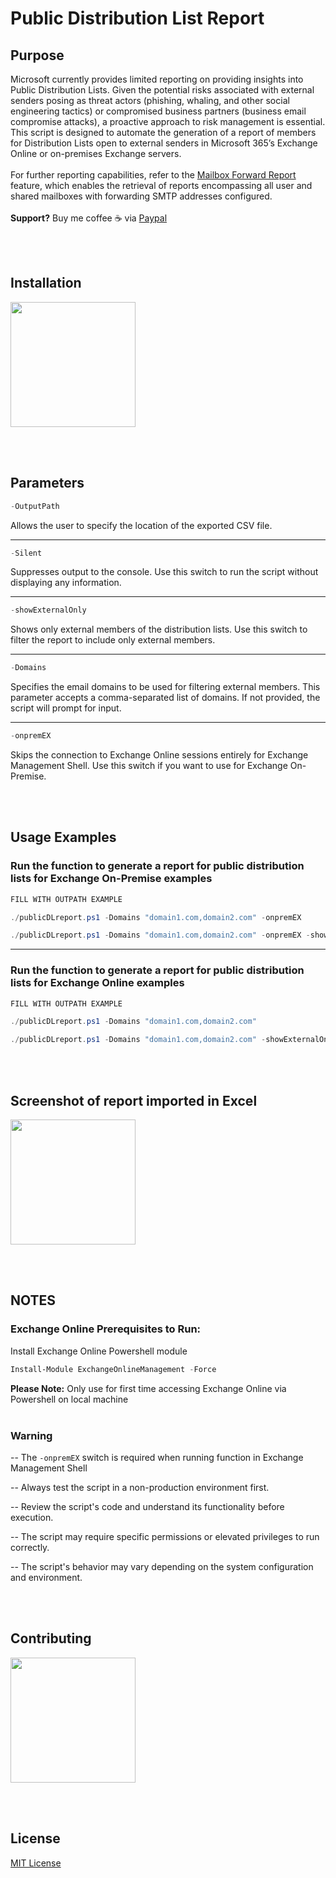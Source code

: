 # Public Distribution List Report

## Purpose 

Microsoft currently provides limited reporting on providing insights into Public Distribution Lists. Given the potential risks associated with external senders posing as threat actors (phishing, whaling, and other social engineering tactics) or compromised business partners (business email compromise attacks), a proactive approach to risk management is essential. This script is designed to automate the generation of a report of members for Distribution Lists open to external senders in Microsoft 365’s Exchange Online or on-premises Exchange servers.
<br></br>
For further reporting capabilities, refer to the [Mailbox Forward Report](https://github.com/lev2pr0/mailboxforwardreport) feature, which enables the retrieval of reports encompassing all user and shared mailboxes with forwarding SMTP addresses configured.
<br></br>
**Support?** Buy me coffee ☕️ via [Paypal](https://www.paypal.com/donate/?business=E7G9HLW2WPV22&no_recurring=1&item_name=Empowering+all+to+achieve+success+through+technology.%0A&currency_code=USD)

<br></br>
## Installation 

<img src="https://media2.giphy.com/media/v1.Y2lkPTc5MGI3NjExOGlmcmhqeWZkejFnZHV3MnU2MTIxYjczNW9ldTJmdm1leDdsaXR4YyZlcD12MV9pbnRlcm5hbF9naWZfYnlfaWQmY3Q9Zw/vR1dPIYzQmkRzLZk2w/giphy.gif" width="200" height="200" />

<br></br>
## Parameters 

```powershell
-OutputPath
```
Allows the user to specify the location of the exported CSV file.

---

```powershell
-Silent
```
Suppresses output to the console. Use this switch to run the script without displaying any information.

---

```powershell
-showExternalOnly
```
Shows only external members of the distribution lists. Use this switch to filter the report to include only external members.

---

```powershell
-Domains
```
Specifies the email domains to be used for filtering external members. This parameter accepts a comma-separated list of domains. If not provided, the script will prompt for input.

---

```powershell
-onpremEX
```
Skips the connection to Exchange Online sessions entirely for Exchange Management Shell. Use this switch if you want to use for Exchange On-Premise.

<br></br>
## Usage Examples

### Run the function to generate a report for public distribution lists for Exchange On-Premise examples
```powershell
FILL WITH OUTPATH EXAMPLE
```
```powershell
./publicDLreport.ps1 -Domains "domain1.com,domain2.com" -onpremEX
```
```powershell
./publicDLreport.ps1 -Domains "domain1.com,domain2.com" -onpremEX -showExternalOnly
```

---

### Run the function to generate a report for public distribution lists for Exchange Online examples
```powershell
FILL WITH OUTPATH EXAMPLE
```
```powershell
./publicDLreport.ps1 -Domains "domain1.com,domain2.com"
```
```powershell
./publicDLreport.ps1 -Domains "domain1.com,domain2.com" -showExternalOnly
```

<br></br>
## Screenshot of report imported in Excel

<img src="https://media2.giphy.com/media/v1.Y2lkPTc5MGI3NjExOGlmcmhqeWZkejFnZHV3MnU2MTIxYjczNW9ldTJmdm1leDdsaXR4YyZlcD12MV9pbnRlcm5hbF9naWZfYnlfaWQmY3Q9Zw/vR1dPIYzQmkRzLZk2w/giphy.gif" width="200" height="200" />

<br></br>
## NOTES

### Exchange Online Prerequisites to Run: 


Install Exchange Online Powershell module
```powershell
Install-Module ExchangeOnlineManagement -Force
```
**Please Note:** Only use for first time accessing Exchange Online via Powershell on local machine
<br></br>

### Warning
-- The  ```-onpremEX``` switch is required when running function in Exchange Management Shell


-- Always test the script in a non-production environment first.


-- Review the script's code and understand its functionality before execution.


-- The script may require specific permissions or elevated privileges to run correctly.


-- The script's behavior may vary depending on the system configuration and environment.

<br></br>
## Contributing

<img src="https://media2.giphy.com/media/v1.Y2lkPTc5MGI3NjExOGlmcmhqeWZkejFnZHV3MnU2MTIxYjczNW9ldTJmdm1leDdsaXR4YyZlcD12MV9pbnRlcm5hbF9naWZfYnlfaWQmY3Q9Zw/vR1dPIYzQmkRzLZk2w/giphy.gif" width="200" height="200" />

<br></br>
## License

[MIT License](https://choosealicense.com/licenses/mit/)
